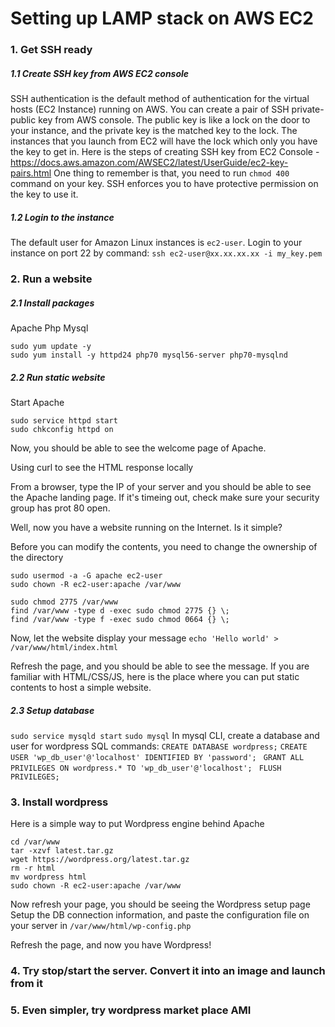 # Setting up LAMP stack on AWS EC2


### 1. Get SSH ready
##### 1.1 Create SSH key from AWS EC2 console
SSH authentication is the default method of authentication for the virtual hosts (EC2 Instance) running on AWS. You can create a pair of SSH private-public key from AWS console. The public key is like a lock on the door to your instance, and the private key is the matched key to the lock. The instances that you launch from EC2 will have the lock which only you have the key to get in.
Here is the steps of creating SSH key from EC2 Console - https://docs.aws.amazon.com/AWSEC2/latest/UserGuide/ec2-key-pairs.html
One thing to remember is that, you need to run `chmod 400` command on your key. SSH enforces you to have protective permission on the key to use it.

##### 1.2 Login to the instance 
The default user for Amazon Linux instances is `ec2-user`. Login to your instance on port 22 by command:
`ssh ec2-user@xx.xx.xx.xx -i my_key.pem`

### 2. Run a website
##### 2.1 Install packages
Apache
Php
Mysql
```
sudo yum update -y
sudo yum install -y httpd24 php70 mysql56-server php70-mysqlnd
```
##### 2.2 Run static website
Start Apache
```
sudo service httpd start
sudo chkconfig httpd on
```

Now, you should be able to see the welcome page of Apache.

Using curl to see the HTML response locally

From a browser, type the IP of your server and you should be able to see the Apache landing page. If it's timeing out, check make sure your security group has prot 80 open.

Well, now you have a website running on the Internet. Is it simple?

Before you can modify the contents, you need to change the ownership of the directory
```
sudo usermod -a -G apache ec2-user
sudo chown -R ec2-user:apache /var/www

sudo chmod 2775 /var/www
find /var/www -type d -exec sudo chmod 2775 {} \;
find /var/www -type f -exec sudo chmod 0664 {} \;
```
Now, let the website display your message
`echo 'Hello world' > /var/www/html/index.html`

Refresh the page, and you should be able to see the message. If you are familiar with HTML/CSS/JS, here is the place where you can put static contents to host a simple website.


##### 2.3 Setup database
`sudo service mysqld start`
`sudo mysql`
In mysql CLI, create a database and user for wordpress
SQL commands:
`CREATE DATABASE wordpress;`
`CREATE USER 'wp_db_user'@'localhost' IDENTIFIED BY 'password'; `
`GRANT ALL PRIVILEGES ON wordpress.* TO 'wp_db_user'@'localhost'; `
`FLUSH PRIVILEGES;`

### 3. Install wordpress
Here is a simple way to put Wordpress engine behind Apache

```
cd /var/www
tar -xzvf latest.tar.gz 
wget https://wordpress.org/latest.tar.gz
rm -r html
mv wordpress html
sudo chown -R ec2-user:apache /var/www
```

Now refresh your page, you should be seeing the Wordpress setup page
Setup the DB connection information, and paste the configuration file on your server in `/var/www/html/wp-config.php`

Refresh the page, and now you have Wordpress!

### 4. Try stop/start the server. Convert it into an image and launch from it

### 5. Even simpler, try wordpress market place AMI

